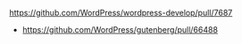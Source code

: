 https://github.com/WordPress/wordpress-develop/pull/7687

* https://github.com/WordPress/gutenberg/pull/66488
